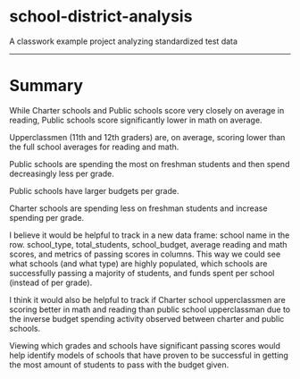 # school-district-analysis
A classwork example project analyzing standardized test data

---
# Summary
While Charter schools and Public schools score very closely on average in reading, 
Public schools score significantly lower in math on average. 

Upperclassmen (11th and 12th graders) are, on average, scoring lower than the full school averages for reading and math.

Public schools are spending the most on freshman students and then spend decreasingly less per grade. 

Public schools have larger budgets per grade. 

Charter schools are spending less on freshman students and increase spending per grade. 

I believe it would be helpful to track in a new data frame: school name in the row. school_type, total_students, school_budget, average reading and math scores, and metrics of passing scores in columns. This way we could see what schools (and what type) are highly populated, which schools are successfully passing a majority of students, and funds spent per school (instead of per grade). 

I think it would also be helpful to track if Charter school upperclassmen are scoring better in math and reading than public school upperclassman due to the inverse budget spending activity observed between charter and public schools. 

Viewing which grades and schools have significant passing scores would help identify models of schools that have proven to be successful in getting the most amount of students to pass with the budget given. 
